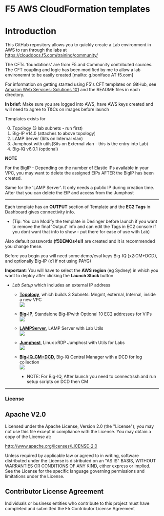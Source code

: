 # F5 AWS CloudFormation templates

# Introduction

This GitHub repository allows you to quickly create a Lab environment in AWS to run through the labs at https://clouddocs.f5.com/training/community/ 


The CFTs 'foundations' are from F5 and Community contributed sources. The CFT coupling and logic has been modified by me to allow a lab environemnt to be easily created [mailto: g.boniface AT f5.com]


For information on getting started using F5's CFT templates on GitHub, see [Amazon Web Services: Solutions 101](http://clouddocs.f5.com/cloud/public/v1/aws/AWS_solutions101.html) and the README files in each directory.  


**In brief:** Make sure you are logged into AWS, have AWS keys created and will need to agree to T&Cs on images before launch


Templates exists for  

0) Topology  (3 lab subnets - run first) 
1) Big-IP v14.0 (attaches to above topology) 
2) LAMP Server (Sits on Internal vlan) 
3) Jumphost with utils(Sits on External vlan - this is the entry into Lab) 
4) Big-IQ v6.0.1 (optional) 

**NOTE**

For the BigIP - Depending on the number of Elastic IPs available in your VPC, you may want to delete the assigned EIPs AFTER the BigIP has been created.

Same for the 'LAMP Server'. 
It only needs a public IP during creation time. After that you can delete the EIP and access from the Jumphost

********************************

Each template has an **OUTPUT** section of Template and the **EC2 Tags** in Dashboard gives connectivity info.  
 - (Tip: You can Modify the template in Desinger before launch if you want to remove the final 'Output' info and can edit the Tags in EC2 console if you dont want that info to show - put there for ease of use with Lab)

Also default passwords **(f5DEMOs4u!)** are created and it is recommended you change these.

Before you begin you will need some demo/eval keys Big-IQ (x2:CM+DCD), and optionally Big-IP (x1 if not using PAYG) 


**Important**: You will have to select the **AWS region** (eg Sydney) in which you want to deploy after clicking the **Launch Stack** button
<bra><br>


- *Lab Setup* which includes an external IP address
  
  - <a href="https://github.com/gbbaus17/F5-Lab/tree/master/a.topology">**Topology**</a>, which builds 3 Subnets: Mngmt, external, Internal, inside a new VPC 
    <a href="https://console.aws.amazon.com/cloudformation/home?region=us-east-1#/stacks/new?stackName=F5LabTopology--YourName&templateURL=https://s3.amazonaws.com/f5lab-gbbaus17/F5Lab-Toplogy-New-VPC-10-1-0-0-3subnet-IGW-latest.template">  
   <img src="https://s3.amazonaws.com/cloudformation-examples/cloudformation-launch-stack.png"/></a>

  - <a href="https://github.com/gbbaus17/F5-Lab/tree/master/bigip-3nic">**Big-IP**</a>, Standalone Big-IPwith Optional 10 EC2 addresses for VIPs 
    <a href="https://console.aws.amazon.com/cloudformation/home?region=us-east-1#/stacks/new?stackName=F5BigIP-YourName&templateURL=https://s3.amazonaws.com/f5lab-gbbaus17/F5Lab-Big-IP-3nic-latest.template">  
   <img src="https://s3.amazonaws.com/cloudformation-examples/cloudformation-launch-stack.png"/></a>
   
  - <a href="https://github.com/gbbaus17/F5-Lab/tree/master/server1">**LAMPServer**</a>, LAMP Server with Lab Utils
    <a href="https://console.aws.amazon.com/cloudformation/home?region=us-east-1#/stacks/new?stackName=UbuntuServer1-YourName&templateURL=https://s3.amazonaws.com/f5lab-gbbaus17/f5lab-server1-4IPs-latest.template">  
   <img src="https://s3.amazonaws.com/cloudformation-examples/cloudformation-launch-stack.png"/></a>

  - <a href="https://github.com/gbbaus17/F5-Lab/tree/master/jumphost">**Jumphost**</a>, Linux xRDP Jumphost with Utils for Labs 
    <a href="https://console.aws.amazon.com/cloudformation/home?region=us-east-1#/stacks/new?stackName=Jumphost-YourName&templateURL=https://s3.amazonaws.com/f5lab-gbbaus17/f5lab-jumphost-latest.template">  
   <img src="https://s3.amazonaws.com/cloudformation-examples/cloudformation-launch-stack.png"/></a>   
   
  - <a href="https://github.com/gbbaus17/F5-Lab/tree/master/bigiq-cm-dcd">**Big-IQ_CM+DCD**</a>, Big-IQ Central Manager with a DCD for log collection 
    <a href="https://console.aws.amazon.com/cloudformation/home?region=us-east-1#/stacks/new?stackName=F5BigIQ-60-YourName&templateURL=https://s3.amazonaws.com/f5lab-gbbaus17/F5Lab-Big-IQ-CM-DCD-Static-Mngmt-IP-RunScriptPairing-latest.template">  
   <img src="https://s3.amazonaws.com/cloudformation-examples/cloudformation-launch-stack.png"/></a>
   
    - NOTE: For Big-IQ, After launch you need to connect/ssh and run setup scripts on DCD then CM
   
  
---


### License


## Apache V2.0

Licensed under the Apache License, Version 2.0 (the "License"); you may not use
this file except in compliance with the License. You may obtain a copy of the
License at:

http://www.apache.org/licenses/LICENSE-2.0

Unless required by applicable law or agreed to in writing, software
distributed under the License is distributed on an "AS IS" BASIS,
WITHOUT WARRANTIES OR CONDITIONS OF ANY KIND, either express or implied.
See the License for the specific language governing permissions and limitations
under the License.


## Contributor License Agreement

Individuals or business entities who contribute to this project must have
completed and submitted the F5 Contributor License Agreement
